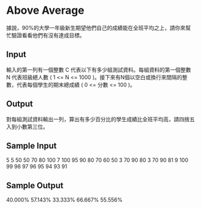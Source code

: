 # Above Average
據說，90%的大學一年級新生期望他們自己的成績能在全班平均之上，請你來幫忙驗證看看他們有沒有達成目標。
## Input
輸入的第一列有一個整數 C 代表以下有多少組測試資料。每組資料的第一個整數 N 代表班級總人數 ( 1 <= N <= 1000 )。接下來有N個以空白或換行來間隔的整數，代表每個學生的期末總成績 ( 0 <= 分數 <= 100 )。
　
## Output
對每組測試資料輸出一列，算出有多少百分比的學生成績比全班平均高，請四捨五入到小數第三位。
## Sample Input
5
5 50 50 70 80 100
7 100 95 90 80 70 60 50
3 70 90 80
3 70 90 81
9 100 99 98 97 96 95 94 93 91

## Sample Output
40.000%
57.143%
33.333%
66.667%
55.556%




